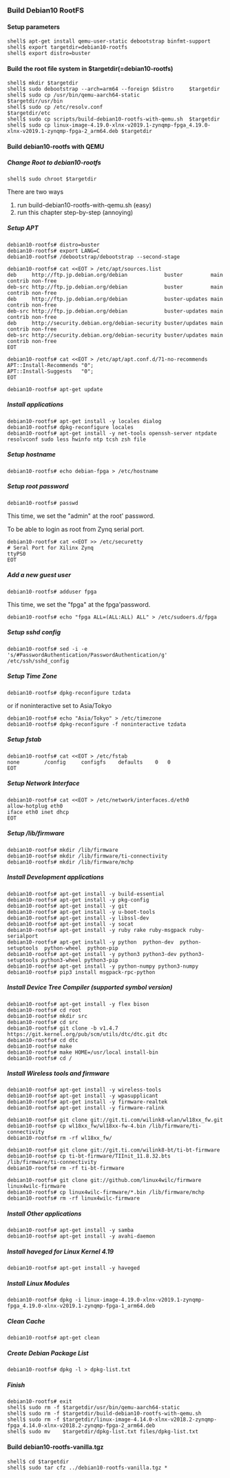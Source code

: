 ### Build Debian10 RootFS

#### Setup parameters 

```console
shell$ apt-get install qemu-user-static debootstrap binfmt-support
shell$ export targetdir=debian10-rootfs
shell$ export distro=buster
```

#### Build the root file system in $targetdir(=debian10-rootfs)

```console
shell$ mkdir $targetdir
shell$ sudo debootstrap --arch=arm64 --foreign $distro     $targetdir
shell$ sudo cp /usr/bin/qemu-aarch64-static                $targetdir/usr/bin
shell$ sudo cp /etc/resolv.conf                            $targetdir/etc
shell$ sudo cp scripts/build-debian10-rootfs-with-qemu.sh  $targetdir
shell$ sudo cp linux-image-4.19.0-xlnx-v2019.1-zynqmp-fpga_4.19.0-xlnx-v2019.1-zynqmp-fpga-2_arm64.deb $targetdir
````

#### Build debian10-rootfs with QEMU

##### Change Root to debian10-rootfs

```console
shell$ sudo chroot $targetdir
```

There are two ways

1. run build-debian10-rootfs-with-qemu.sh (easy)
2. run this chapter step-by-step (annoying)

##### Setup APT

````console
debian10-rootfs# distro=buster
debian10-rootfs# export LANG=C
debian10-rootfs# /debootstrap/debootstrap --second-stage
````

```console
debian10-rootfs# cat <<EOT > /etc/apt/sources.list
deb     http://ftp.jp.debian.org/debian            buster         main contrib non-free
deb-src http://ftp.jp.debian.org/debian            buster         main contrib non-free
deb     http://ftp.jp.debian.org/debian            buster-updates main contrib non-free
deb-src http://ftp.jp.debian.org/debian            buster-updates main contrib non-free
deb     http://security.debian.org/debian-security buster/updates main contrib non-free
deb-src http://security.debian.org/debian-security buster/updates main contrib non-free
EOT
```

```console
debian10-rootfs# cat <<EOT > /etc/apt/apt.conf.d/71-no-recommends
APT::Install-Recommends "0";
APT::Install-Suggests   "0";
EOT
```

```console
debian10-rootfs# apt-get update
```

##### Install applications

```console
debian10-rootfs# apt-get install -y locales dialog
debian10-rootfs# dpkg-reconfigure locales
debian10-rootfs# apt-get install -y net-tools openssh-server ntpdate resolvconf sudo less hwinfo ntp tcsh zsh file
```

##### Setup hostname

```console
debian10-rootfs# echo debian-fpga > /etc/hostname
```

##### Setup root password

```console
debian10-rootfs# passwd
```

This time, we set the "admin" at the root' password.

To be able to login as root from Zynq serial port.

```console
debian10-rootfs# cat <<EOT >> /etc/securetty
# Seral Port for Xilinx Zynq
ttyPS0
EOT
```

##### Add a new guest user

```console
debian10-rootfs# adduser fpga
```

This time, we set the "fpga" at the fpga'password.

```console
debian10-rootfs# echo "fpga ALL=(ALL:ALL) ALL" > /etc/sudoers.d/fpga
```

##### Setup sshd config

```console
debian10-rootfs# sed -i -e 's/#PasswordAuthentication/PasswordAuthentication/g' /etc/ssh/sshd_config
```

##### Setup Time Zone

```console
debian10-rootfs# dpkg-reconfigure tzdata
```

or if noninteractive set to Asia/Tokyo

```console
debian10-rootfs# echo "Asia/Tokyo" > /etc/timezone
debian10-rootfs# dpkg-reconfigure -f noninteractive tzdata
```


##### Setup fstab

```console
debian10-rootfs# cat <<EOT > /etc/fstab
none		/config		configfs	defaults	0	0
EOT
````

##### Setup Network Interface

```console
debian10-rootfs# cat <<EOT > /etc/network/interfaces.d/eth0
allow-hotplug eth0
iface eth0 inet dhcp
EOT
````

##### Setup /lib/firmware

```console
debian10-rootfs# mkdir /lib/firmware
debian10-rootfs# mkdir /lib/firmware/ti-connectivity
debian10-rootfs# mkdir /lib/firmware/mchp
```

##### Install Development applications

```console
debian10-rootfs# apt-get install -y build-essential
debian10-rootfs# apt-get install -y pkg-config
debian10-rootfs# apt-get install -y git
debian10-rootfs# apt-get install -y u-boot-tools
debian10-rootfs# apt-get install -y libssl-dev
debian10-rootfs# apt-get install -y socat
debian10-rootfs# apt-get install -y ruby rake ruby-msgpack ruby-serialport
debian10-rootfs# apt-get install -y python  python-dev  python-setuptools  python-wheel  python-pip
debian10-rootfs# apt-get install -y python3 python3-dev python3-setuptools python3-wheel python3-pip
debian10-rootfs# apt-get install -y python-numpy python3-numpy
debian10-rootfs# pip3 install msgpack-rpc-python
```

##### Install Device Tree Compiler (supported symbol version)

```console
debian10-rootfs# apt-get install -y flex bison
debian10-rootfs# cd root
debian10-rootfs# mkdir src
debian10-rootfs# cd src
debian10-rootfs# git clone -b v1.4.7 https://git.kernel.org/pub/scm/utils/dtc/dtc.git dtc
debian10-rootfs# cd dtc
debian10-rootfs# make
debian10-rootfs# make HOME=/usr/local install-bin
debian10-rootfs# cd /
```

##### Install Wireless tools and firmware

```console
debian10-rootfs# apt-get install -y wireless-tools
debian10-rootfs# apt-get install -y wpasupplicant
debian10-rootfs# apt-get install -y firmware-realtek
debian10-rootfs# apt-get install -y firmware-ralink
```

```console
debian10-rootfs# git clone git://git.ti.com/wilink8-wlan/wl18xx_fw.git
debian10-rootfs# cp wl18xx_fw/wl18xx-fw-4.bin /lib/firmware/ti-connectivity
debian10-rootfs# rm -rf wl18xx_fw/
```

```console
debian10-rootfs# git clone git://git.ti.com/wilink8-bt/ti-bt-firmware
debian10-rootfs# cp ti-bt-firmware/TIInit_11.8.32.bts /lib/firmware/ti-connectivity
debian10-rootfs# rm -rf ti-bt-firmware
```

```console
debian10-rootfs# git clone git://github.com/linux4wilc/firmware  linux4wilc-firmware  
debian10-rootfs# cp linux4wilc-firmware/*.bin /lib/firmware/mchp
debian10-rootfs# rm -rf linux4wilc-firmware  
```

##### Install Other applications

```console
debian10-rootfs# apt-get install -y samba
debian10-rootfs# apt-get install -y avahi-daemon
```

##### Install haveged for Linux Kernel 4.19

```console
debian10-rootfs# apt-get install -y haveged
```

##### Install Linux Modules

```console
debian10-rootfs# dpkg -i linux-image-4.19.0-xlnx-v2019.1-zynqmp-fpga_4.19.0-xlnx-v2019.1-zynqmp-fpga-1_arm64.deb
```

##### Clean Cache

```console
debian10-rootfs# apt-get clean
```

##### Create Debian Package List

```console
debian10-rootfs# dpkg -l > dpkg-list.txt
```

##### Finish

```console
debian10-rootfs# exit
shell$ sudo rm -f $targetdir/usr/bin/qemu-aarch64-static
shell$ sudo rm -f $targetdir/build-debian10-rootfs-with-qemu.sh
shell$ sudo rm -f $targetdir/linux-image-4.14.0-xlnx-v2018.2-zynqmp-fpga_4.14.0-xlnx-v2018.2-zynqmp-fpga-2_arm64.deb
shell$ sudo mv    $targetdir/dpkg-list.txt files/dpkg-list.txt
```

#### Build debian10-rootfs-vanilla.tgz

```console
shell$ cd $targetdir
shell$ sudo tar cfz ../debian10-rootfs-vanilla.tgz *
```


